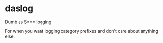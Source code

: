 # daslog
Dumb as S*** logging

For when you want logging category prefixes and don't care about anything else.